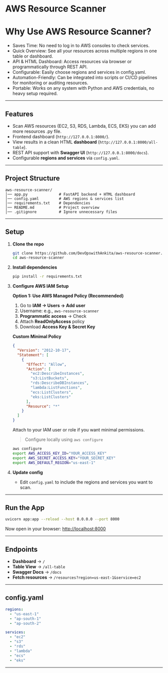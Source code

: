 # AWS Resource Scanner

# Why Use AWS Resource Scanner?

* Saves Time: No need to log in to AWS consoles to check services.
* Quick Overview: See all your resources across multiple regions in one table or dashboard.
* API & HTML Dashboard: Access resources via browser or programmatically through REST API.
* Configurable: Easily choose regions and services in config.yaml.
* Automation-Friendly: Can be integrated into scripts or CI/CD pipelines for monitoring or auditing resources.
* Portable: Works on any system with Python and AWS credentials, no heavy setup required.

---

## Features

- Scan AWS resources (EC2, S3, RDS, Lambda, ECS, EKS) you can add more resources .py file.
- Frontend dashboard (`http://127.0.0.1:8000/`).
- View results in a clean HTML **dashboard** (`http://127.0.0.1:8000/all-table`).
- REST API support with **Swagger UI** (`http://127.0.0.1:8000/docs`).
- Configurable **regions and services** via `config.yaml`.

---

## Project Structure

```
aws-resource-scanner/
│── app.py              # FastAPI backend + HTML dashboard
│── config.yaml         # AWS regions & services list
│── requirements.txt    # Dependencies
│── README.md           # Project overview
│── .gitignore          # Ignore unnecessary files
```

---

## Setup

1. **Clone the repo**

   ```bash
   git clone https://github.com/DevOpswithAnkita/aws-resource-scanner.git
   cd aws-resource-scanner
   ```
2. **Install dependencies**

   ```bash
   pip install -r requirements.txt
   ```
3. **Configure AWS IAM Setup**

   **Option 1: Use AWS Managed Policy (Recommended)**

   1. Go to **IAM → Users → Add user**
   2. Username: e.g., `aws-resource-scanner`
   3. **Programmatic access** → Check
   4. Attach **ReadOnlyAccess** policy
   5. Download **Access Key & Secret Key**

   **Custom Minimal Policy**

   ```json
   {
     "Version": "2012-10-17",
     "Statement": [
       {
         "Effect": "Allow",
         "Action": [
           "ec2:DescribeInstances",
           "s3:ListBuckets",
           "rds:DescribeDBInstances",
           "lambda:ListFunctions",
           "ecs:ListClusters",
           "eks:ListClusters"
         ],
         "Resource": "*"
       }
     ]
   }
   ```

   Attach to your IAM user or role if you want minimal permissions.

   > Configure locally using `aws configure`
   >

   ```bash
   aws configure
   export AWS_ACCESS_KEY_ID="YOUR_ACCESS_KEY"
   export AWS_SECRET_ACCESS_KEY="YOUR_SECRET_KEY"
   export AWS_DEFAULT_REGION="us-east-1"

   ```
4. **Update config**

   - Edit `config.yaml` to include the regions and services you want to scan.

---

## Run the App

```bash
uvicorn app:app --reload --host 0.0.0.0 --port 8000
```

Now open in your browser:
[http://localhost:8000](http://localhost:8000)

---

## Endpoints

- **Dashboard** → `/`
- **Table View** → `/all-table`
- **Swagger Docs** → `/docs`
- **Fetch resources** → `/resources?region=us-east-1&service=ec2`

---

## config.yaml

```yaml
regions:
  - "us-east-1"
  - "ap-south-1"
  - "ap-south-2"

services:
  - "ec2"
  - "s3"
  - "rds"
  - "lambda"
  - "ecs"
  - "eks"
```

---

